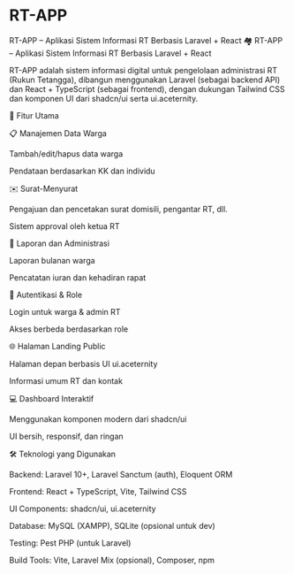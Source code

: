 # RT-APP
RT-APP – Aplikasi Sistem Informasi RT Berbasis Laravel + React
🏘️ RT-APP – Aplikasi Sistem Informasi RT Berbasis Laravel + React

RT-APP adalah sistem informasi digital untuk pengelolaan administrasi RT (Rukun Tetangga), dibangun menggunakan Laravel (sebagai backend API) dan React + TypeScript (sebagai frontend), dengan dukungan Tailwind CSS dan komponen UI dari shadcn/ui serta ui.aceternity.

🎯 Fitur Utama

📋 Manajemen Data Warga

Tambah/edit/hapus data warga

Pendataan berdasarkan KK dan individu

✉️ Surat-Menyurat

Pengajuan dan pencetakan surat domisili, pengantar RT, dll.

Sistem approval oleh ketua RT

🧾 Laporan dan Administrasi

Laporan bulanan warga

Pencatatan iuran dan kehadiran rapat

🔐 Autentikasi & Role

Login untuk warga & admin RT

Akses berbeda berdasarkan role

🌐 Halaman Landing Public

Halaman depan berbasis UI ui.aceternity

Informasi umum RT dan kontak

💻 Dashboard Interaktif

Menggunakan komponen modern dari shadcn/ui

UI bersih, responsif, dan ringan

🛠️ Teknologi yang Digunakan

Backend: Laravel 10+, Laravel Sanctum (auth), Eloquent ORM

Frontend: React + TypeScript, Vite, Tailwind CSS

UI Components: shadcn/ui, ui.aceternity

Database: MySQL (XAMPP), SQLite (opsional untuk dev)

Testing: Pest PHP (untuk Laravel)

Build Tools: Vite, Laravel Mix (opsional), Composer, npm
